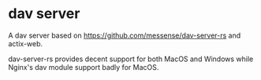 # dav server

A dav server based on https://github.com/messense/dav-server-rs and actix-web.

dav-server-rs provides decent support for both MacOS and Windows while Nginx's dav module support badly for MacOS.